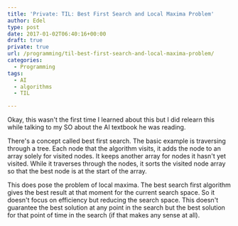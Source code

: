 ```yaml
---
title: 'Private: TIL: Best First Search and Local Maxima Problem'
author: Edel
type: post
date: 2017-01-02T06:40:16+00:00
draft: true
private: true
url: /programming/til-best-first-search-and-local-maxima-problem/
categories:
  - Programming
tags:
  - AI
  - algorithms
  - TIL

---
```

Okay, this wasn't the first time I learned about this but I did relearn this while talking to my SO about the AI textbook he was reading.

There's a concept called best first search. The basic example is traversing through a tree. Each node that the algorithm visits, it adds the node to an array solely for visited nodes. It keeps another array for nodes it hasn't yet visited. While it traverses through the nodes, it sorts the visited node array so that the best node is at the start of the array.

This does pose the problem of local maxima. The best search first algorithm gives the best result at that moment for the current search space. So it doesn't focus on efficiency but reducing the search space. This doesn't guarantee the best solution at any point in the search but the best solution for that point of time in the search (if that makes any sense at all).